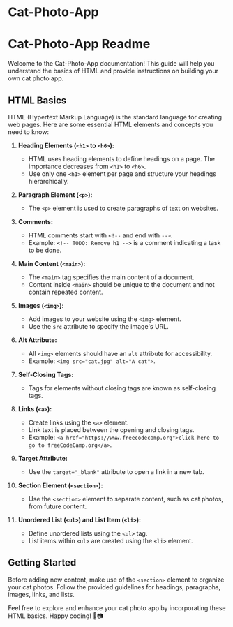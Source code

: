 # Cat-Photo-App
# Cat-Photo-App Readme

Welcome to the Cat-Photo-App documentation! This guide will help you understand the basics of HTML and provide instructions on building your own cat photo app.

## HTML Basics

HTML (Hypertext Markup Language) is the standard language for creating web pages. Here are some essential HTML elements and concepts you need to know:

1. **Heading Elements (`<h1>` to `<h6>`):**
   - HTML uses heading elements to define headings on a page. The importance decreases from `<h1>` to `<h6>`.
   - Use only one `<h1>` element per page and structure your headings hierarchically.

2. **Paragraph Element (`<p>`):**
   - The `<p>` element is used to create paragraphs of text on websites.

3. **Comments:**
   - HTML comments start with `<!--` and end with `-->`.
   - Example: `<!-- TODO: Remove h1 -->` is a comment indicating a task to be done.

4. **Main Content (`<main>`):**
   - The `<main>` tag specifies the main content of a document.
   - Content inside `<main>` should be unique to the document and not contain repeated content.

5. **Images (`<img>`):**
   - Add images to your website using the `<img>` element.
   - Use the `src` attribute to specify the image's URL.

6. **Alt Attribute:**
   - All `<img>` elements should have an `alt` attribute for accessibility.
   - Example: `<img src="cat.jpg" alt="A cat">`.

7. **Self-Closing Tags:**
   - Tags for elements without closing tags are known as self-closing tags.

8. **Links (`<a>`):**
   - Create links using the `<a>` element.
   - Link text is placed between the opening and closing tags.
   - Example: `<a href="https://www.freecodecamp.org">click here to go to freeCodeCamp.org</a>`.

9. **Target Attribute:**
   - Use the `target="_blank"` attribute to open a link in a new tab.

10. **Section Element (`<section>`):**
    - Use the `<section>` element to separate content, such as cat photos, from future content.

11. **Unordered List (`<ul>`) and List Item (`<li>`):**
    - Define unordered lists using the `<ul>` tag.
    - List items within `<ul>` are created using the `<li>` element.

## Getting Started

Before adding new content, make use of the `<section>` element to organize your cat photos. Follow the provided guidelines for headings, paragraphs, images, links, and lists.

Feel free to explore and enhance your cat photo app by incorporating these HTML basics. Happy coding! 🐾📷

